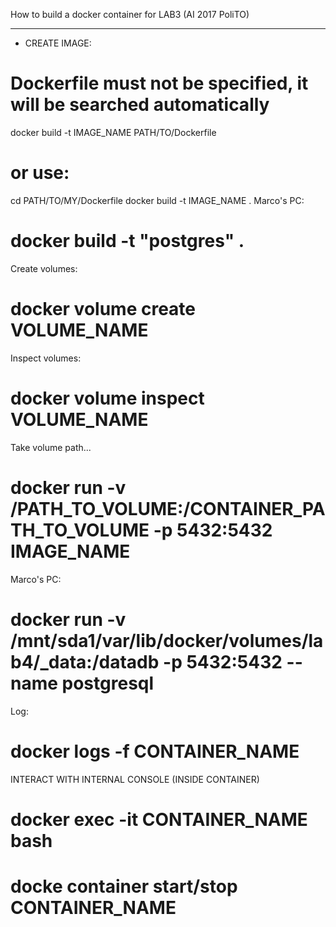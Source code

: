 How to build a docker container for LAB3 (AI 2017 PoliTO)
***************************************************************
* CREATE IMAGE:
# Dockerfile must not be specified, it will be searched automatically

docker build -t IMAGE_NAME PATH/TO/Dockerfile

# or use:

cd PATH/TO/MY/Dockerfile
docker build -t IMAGE_NAME .
Marco's PC:

# docker build -t "postgres" .

Create volumes:
# docker volume create VOLUME_NAME

Inspect volumes:
# docker volume inspect VOLUME_NAME

Take volume path...
# docker run -v /PATH_TO_VOLUME:/CONTAINER_PATH_TO_VOLUME -p 5432:5432 IMAGE_NAME

Marco's PC:
# docker run -v /mnt/sda1/var/lib/docker/volumes/lab4/_data:/datadb -p 5432:5432 --name postgresql

Log:
# docker logs -f CONTAINER_NAME

INTERACT WITH INTERNAL CONSOLE (INSIDE CONTAINER)
# docker exec -it CONTAINER_NAME bash

# docke container start/stop CONTAINER_NAME